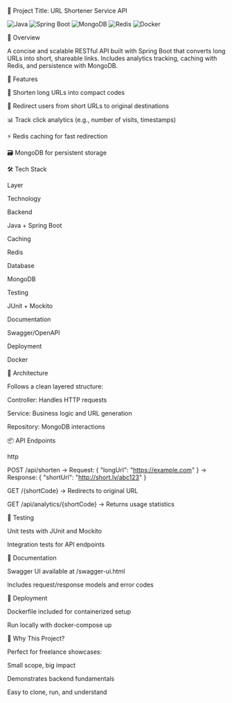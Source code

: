 

📘 Project Title: URL Shortener Service API
      

![Java](https://img.shields.io/badge/Java-17-blue.svg)
![Spring Boot](https://img.shields.io/badge/Spring_Boot-3.1.0-brightgreen.svg)
![MongoDB](https://img.shields.io/badge/MongoDB-Enabled-green.svg)
![Redis](https://img.shields.io/badge/Redis-Caching-red.svg)
![Docker](https://img.shields.io/badge/Docker-Ready-blue.svg)


🧠 Overview

A concise and scalable RESTful API built with Spring Boot that converts long URLs into short, shareable links. Includes analytics tracking, caching with Redis, and persistence with MongoDB.

🎯 Features

🔗 Shorten long URLs into compact codes

🚀 Redirect users from short URLs to original destinations

📊 Track click analytics (e.g., number of visits, timestamps)

⚡ Redis caching for fast redirection

🗃️ MongoDB for persistent storage

🛠️ Tech Stack

Layer

Technology

Backend

Java + Spring Boot

Caching

Redis

Database

MongoDB

Testing

JUnit + Mockito

Documentation

Swagger/OpenAPI

Deployment

Docker

📐 Architecture

Follows a clean layered structure:

Controller: Handles HTTP requests

Service: Business logic and URL generation

Repository: MongoDB interactions

📦 API Endpoints

http

POST /api/shorten
→ Request: { "longUrl": "https://example.com" }
→ Response: { "shortUrl": "http://short.ly/abc123" }

GET /{shortCode}
→ Redirects to original URL

GET /api/analytics/{shortCode}
→ Returns usage statistics


🧪 Testing

Unit tests with JUnit and Mockito

Integration tests for API endpoints

📄 Documentation

Swagger UI available at /swagger-ui.html

Includes request/response models and error codes

🚢 Deployment

Dockerfile included for containerized setup

Run locally with docker-compose up

💼 Why This Project?

Perfect for freelance showcases:

Small scope, big impact

Demonstrates backend fundamentals

Easy to clone, run, and understand
